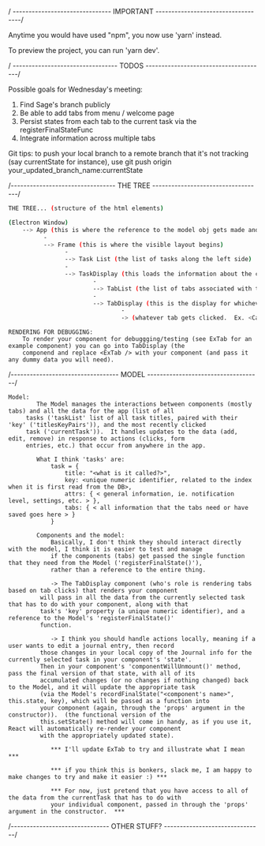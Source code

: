 / ------------------------------- IMPORTANT -----------------------------------/

Anytime you would have used "npm", you now use 'yarn' instead.  

To preview the project, you can run 'yarn dev'.  



/ --------------------------------- TODOS --------------------------------------/

Possible goals for Wednesday's meeting:
1. Find Sage's branch publicly
2. Be able to add tabs from menu / welcome page
3. Persist states from each tab to the current task via the registerFinalStateFunc
4. Integrate information across multiple tabs

Git tips: to push your local branch to a remote branch that it's not tracking (say currentState for instance), use
git push origin your_updated_branch_name:currentState

/--------------------------------- THE TREE -----------------------------------/


```bash
THE TREE... (structure of the html elements)

(Electron Window)
    --> App (this is where the reference to the model obj gets made and lives)
          -
          --> Frame (this is where the visible layout begins)
                -
                --> Task List (the list of tasks along the left side)
                -
                --> TaskDisplay (this loads the information about the currently selected task)
                        -
                        --> TabList (the list of tabs associated with that task)
                        -
                        --> TabDisplay (this is the display for whichever tab has been clicked)
                                -
                                -> (whatever tab gets clicked.  Ex. <Calendar />, <Journal />, etc.)
```


    RENDERING FOR DEBUGGING:
        To render your component for debuggging/testing (see ExTab for an example component) you can go into TabDisplay (the
        componend and replace <ExTab /> with your component (and pass it any dummy data you will need).

/---------------------------------- MODEL ------------------------------------/

    Model:
            The Model manages the interactions between components (mostly tabs) and all the data for the app (list of all
         tasks ('taskList' list of all task titles, paired with their 'key' ('titlesKeyPairs')), and the most recently clicked
         task ('currentTask')).  It handles updates to the data (add, edit, remove) in response to actions (clicks, form
         entries, etc.) that occur from anywhere in the app.

            What I think 'tasks' are:
                task = {
                    title: "<what is it called?>",
                    key: <unique numeric identifier, related to the index when it is first read from the DB>,
                    attrs: { < general information, ie. notification level, settings, etc. > },
                    tabs: { < all information that the tabs need or have saved goes here > }
                }

            Components and the model:
                Basically, I don't think they should interact directly with the model, I think it is easier to test and manage
                if the components (tabs) get passed the single function that they need from the Model ('registerFinalState()'),
                rather than a reference to the entire thing.

                -> The TabDisplay component (who's role is rendering tabs based on tab clicks) that renders your component
             will pass in all the data from the currently selected task that has to do with your component, along with that
             task's 'key' property (a unique numeric identifier), and a reference to the Model's 'registerFinalState()'
             function.  

                -> I think you should handle actions locally, meaning if a user wants to edit a journal entry, then record
             those changes in your local copy of the Journal info for the currently selected task in your component's 'state'.
             Then in your component's 'componentWillUnmount()' method, pass the final version of that state, with all of its
             accumulated changes (or no changes if nothing changed) back to the Model, and it will update the appropriate task
             (via the Model's recordFinalState("<component's name>", this.state, key), which will be passed as a function into
             your component (again, through the 'props' argument in the constructor)).  (the functional version of the
             this.setState() method will come in handy, as if you use it, React will automatically re-render your component
             with the appropriately updated state).

                *** I'll update ExTab to try and illustrate what I mean ***

                *** if you think this is bonkers, slack me, I am happy to make changes to try and make it easier :) ***

                *** For now, just pretend that you have access to all of the data from the currentTask that has to do with
                your individual component, passed in through the 'props' argument in the constructor.  ***

/------------------------------- OTHER STUFF? -------------------------------/
